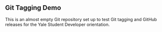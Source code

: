 ## Git Tagging Demo
This is an almost empty Git repository set up to test Git tagging and GitHub releases for the Yale Student Developer orientation.
